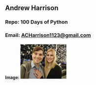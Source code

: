 ## Andrew Harrison
### Repo: 100 Days of Python
### Email: ACHarrison1123@gmail.com
#### Image: <img src="https://github.com/ACHarrison32/4883-PT-Harrison/blob/main/Snapchat-1311680612.jpg" width="150">
